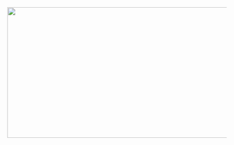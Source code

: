 <a href="https://www.gitanimals.org/en_US?utm_medium=image&utm_source=chattchatt&utm_content=farm">
<img
  src="https://render.gitanimals.org/farms/chattchatt"
  width="600"
  height="300"
/>
</a>
